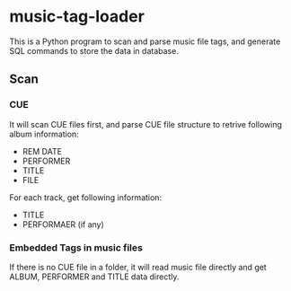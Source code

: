 # music-tag-loader

This is a Python program to scan and parse music file tags, and generate SQL commands to store the data in database.

## Scan

### CUE
It will scan CUE files first, and parse CUE file structure to retrive following album information:
- REM DATE 
- PERFORMER
- TITLE
- FILE

For each track, get following information:
- TITLE
- PERFORMAER (if any)

### Embedded Tags in music files
If there is no CUE file in a folder, it will read music file directly and get ALBUM, PERFORMER and TITLE data directly.

